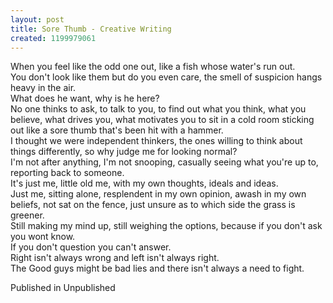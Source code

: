 ```yaml
---
layout: post
title: Sore Thumb - Creative Writing
created: 1199979061
---
```

<p>When you feel like the odd one out, like a fish whose water&#39;s run out.<br />You don&#39;t look like them but do you even care, the smell of suspicion hangs heavy in the air.<br />What does he want, why is he here?<br />No one thinks to ask, to talk to you, to find out what you think, what you believe, what drives you, what motivates you to sit in a cold room sticking out like a sore thumb that&#39;s been hit with a hammer.<br />I thought we were independent thinkers, the ones willing to think about things differently, so why judge me for looking normal?<br />I&#39;m not after anything, I&#39;m not snooping, casually seeing what you&#39;re up to, reporting back to someone.<br />It&#39;s just me, little old me, with my own thoughts, ideals and ideas.<br />Just me, sitting alone, resplendent in my own opinion, awash in my own beliefs, not sat on the fence, just unsure as to which side the grass is greener.<br />Still making my mind up, still weighing the options, because if you don&#39;t ask you wont know.<br />If you don&#39;t question you can&#39;t answer.<br />Right isn&#39;t always wrong and left isn&#39;t always right.<br />The Good guys might be bad lies and there isn&#39;t always a need to fight.</p><p>Published in Unpublished</p>
